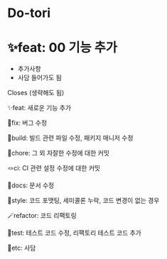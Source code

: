 # Do-tori
# ✨feat: 00 기능 추가

- 추가사항
- 사담 들어가도 됨

Closes (생략해도 됨)

✨feat: 새로운 기능 추가

🐛fix: 버그 수정

🧱build: 빌드 관련 파일 수정, 패키지 매니저 수정

🧵chore: 그 외 자잘한 수정에 대한 커밋

🪢ci: CI 관련 설정 수정에 대한 커밋

📜docs: 문서 수정

👗style: 코드 포맷팅, 세미콜론 누락, 코드 변경이 없는 경우

🪄refactor: 코드 리팩토링

📌test: 테스트 코드 수정, 리팩토리 테스트 코드 추가

👻etc: 사담